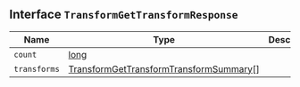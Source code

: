 ## Interface `TransformGetTransformResponse`

| Name | Type | Description |
| - | - | - |
| `count` | [long](./long.md) | &nbsp; |
| `transforms` | [TransformGetTransformTransformSummary](./TransformGetTransformTransformSummary.md)[] | &nbsp; |

